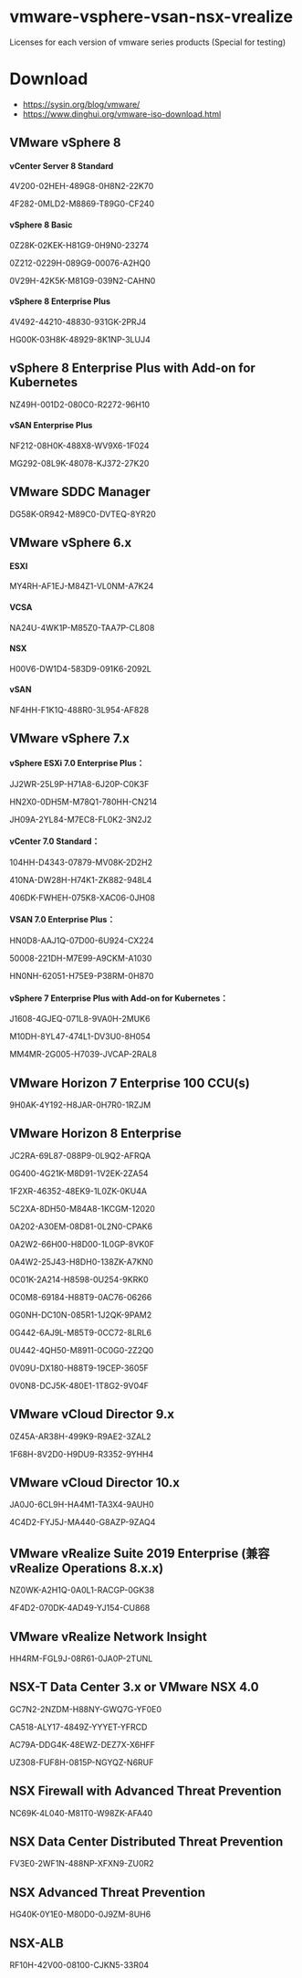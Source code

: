 # vmware-vsphere-vsan-nsx-vrealize

Licenses for each version of vmware series products (Special for testing)


# Download

- https://sysin.org/blog/vmware/
- https://www.dinghui.org/vmware-iso-download.html


## VMware vSphere 8

#### vCenter Server 8 Standard

4V200-02HEH-489G8-0H8N2-22K70

4F282-0MLD2-M8869-T89G0-CF240

#### vSphere 8 Basic

0Z28K-02KEK-H81G9-0H9N0-23274

0Z212-0229H-089G9-00076-A2HQ0

0V29H-42K5K-M81G9-039N2-CAHN0

#### vSphere 8 Enterprise Plus

4V492-44210-48830-931GK-2PRJ4

HG00K-03H8K-48929-8K1NP-3LUJ4

## vSphere 8 Enterprise Plus with Add-on for Kubernetes

NZ49H-001D2-080C0-R2272-96H10


#### vSAN Enterprise Plus

NF212-08H0K-488X8-WV9X6-1F024

MG292-08L9K-48078-KJ372-27K20

## VMware SDDC Manager

DG58K-0R942-M89C0-DVTEQ-8YR20

## VMware vSphere 6.x

#### ESXI 

MY4RH-AF1EJ-M84Z1-VL0NM-A7K24

#### VCSA 

NA24U-4WK1P-M85Z0-TAA7P-CL808

#### NSX 

H00V6-DW1D4-583D9-091K6-2092L

#### vSAN 

NF4HH-F1K1Q-488R0-3L954-AF828



## VMware vSphere 7.x

#### vSphere ESXi 7.0 Enterprise Plus：

JJ2WR-25L9P-H71A8-6J20P-C0K3F

HN2X0-0DH5M-M78Q1-780HH-CN214

JH09A-2YL84-M7EC8-FL0K2-3N2J2

#### vCenter 7.0 Standard：

104HH-D4343-07879-MV08K-2D2H2

410NA-DW28H-H74K1-ZK882-948L4

406DK-FWHEH-075K8-XAC06-0JH08

#### VSAN 7.0 Enterprise Plus：

HN0D8-AAJ1Q-07D00-6U924-CX224

50008-221DH-M7E99-A9CKM-A1030

HN0NH-62051-H75E9-P38RM-0H870

#### vSphere 7 Enterprise Plus with Add-on for Kubernetes：

J1608-4GJEQ-071L8-9VA0H-2MUK6

M10DH-8YL47-474L1-DV3U0-8H054

MM4MR-2G005-H7039-JVCAP-2RAL8



## VMware Horizon 7 Enterprise 100 CCU(s)

9H0AK-4Y192-H8JAR-0H7R0-1RZJM


## VMware Horizon 8 Enterprise

JC2RA-69L87-088P9-0L9Q2-AFRQA

0G400-4G21K-M8D91-1V2EK-2ZA54

1F2XR-46352-48EK9-1L0ZK-0KU4A

5C2XA-8DH50-M84A8-1KCGM-12020

0A202-A30EM-08D81-0L2N0-CPAK6

0A2W2-66H00-H8D00-1L0GP-8VK0F

0A4W2-25J43-H8DH0-138ZK-A7KN0

0C01K-2A214-H8598-0U254-9KRK0

0C0M8-69184-H88T9-0AC76-06266

0G0NH-DC10N-085R1-1J2QK-9PAM2

0G442-6AJ9L-M85T9-0CC72-8LRL6

0U442-4QH50-M8911-0C0G0-2Z2Q0

0V09U-DX180-H88T9-19CEP-3605F

0V0N8-DCJ5K-480E1-1T8G2-9V04F



## VMware vCloud Director 9.x

0Z45A-AR38H-499K9-R9AE2-3ZAL2

1F68H-8V2D0-H9DU9-R3352-9YHH4



## VMware vCloud Director 10.x

JA0J0-6CL9H-HA4M1-TA3X4-9AUH0

4C4D2-FYJ5J-MA440-G8AZP-9ZAQ4



## VMware vRealize Suite 2019 Enterprise (兼容vRealize Operations 8.x.x)

NZ0WK-A2H1Q-0A0L1-RACGP-0GK38

4F4D2-070DK-4AD49-YJ154-CU868



## VMware vRealize Network Insight

HH4RM-FGL9J-08R61-0JA0P-2TUNL



## NSX-T Data Center 3.x or VMware NSX 4.0

GC7N2-2NZDM-H88NY-GWQ7G-YF0E0

CA518-ALY17-4849Z-YYYET-YFRCD

AC79A-DDG4K-48EWZ-DEZ7X-X6HFF

UZ308-FUF8H-0815P-NGYQZ-N6RUF

## NSX Firewall with Advanced Threat Prevention

NC69K-4L040-M81T0-W98ZK-AFA40

## NSX Data Center Distributed Threat Prevention

FV3E0-2WF1N-488NP-XFXN9-ZU0R2

## NSX Advanced Threat Prevention

HG40K-0Y1E0-M80D0-0J9ZM-8UH6


## NSX-ALB

RF10H-42V00-08100-CJKN5-33R04



